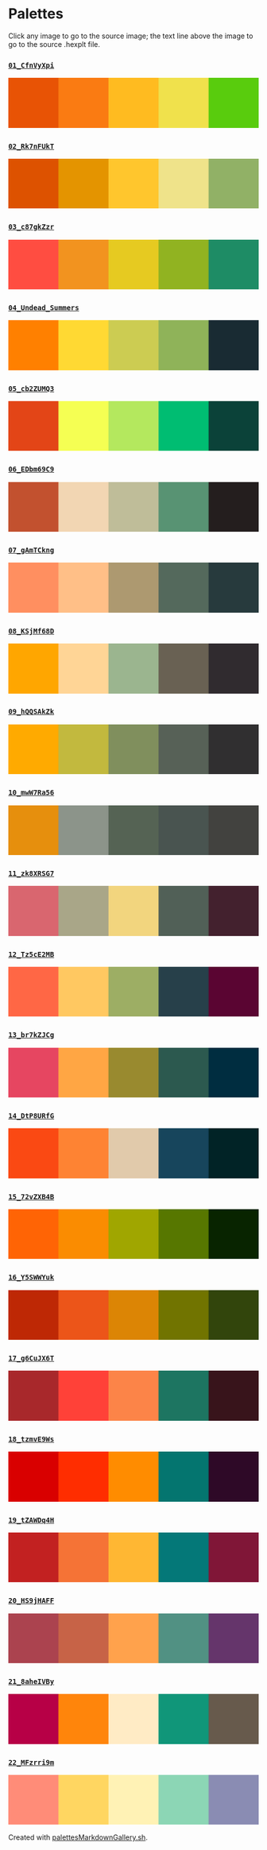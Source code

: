 # Palettes

Click any image to go to the source image; the text line above the image to go to the source .hexplt file.

### [`01_CfnVyXpi`](01_CfnVyXpi.hexplt)

[ ![01_CfnVyXpi.png](01_CfnVyXpi.png) ](01_CfnVyXpi.png)

### [`02_Rk7nFUkT`](02_Rk7nFUkT.hexplt)

[ ![02_Rk7nFUkT.png](02_Rk7nFUkT.png) ](02_Rk7nFUkT.png)

### [`03_c87gkZzr`](03_c87gkZzr.hexplt)

[ ![03_c87gkZzr.png](03_c87gkZzr.png) ](03_c87gkZzr.png)

### [`04_Undead_Summers`](04_Undead_Summers.hexplt)

[ ![04_Undead_Summers.png](04_Undead_Summers.png) ](04_Undead_Summers.png)

### [`05_cb2ZUMQ3`](05_cb2ZUMQ3.hexplt)

[ ![05_cb2ZUMQ3.png](05_cb2ZUMQ3.png) ](05_cb2ZUMQ3.png)

### [`06_EDbm69C9`](06_EDbm69C9.hexplt)

[ ![06_EDbm69C9.png](06_EDbm69C9.png) ](06_EDbm69C9.png)

### [`07_gAmTCkng`](07_gAmTCkng.hexplt)

[ ![07_gAmTCkng.png](07_gAmTCkng.png) ](07_gAmTCkng.png)

### [`08_KSjMf68D`](08_KSjMf68D.hexplt)

[ ![08_KSjMf68D.png](08_KSjMf68D.png) ](08_KSjMf68D.png)

### [`09_hQQSAkZk`](09_hQQSAkZk.hexplt)

[ ![09_hQQSAkZk.png](09_hQQSAkZk.png) ](09_hQQSAkZk.png)

### [`10_mwW7Ra56`](10_mwW7Ra56.hexplt)

[ ![10_mwW7Ra56.png](10_mwW7Ra56.png) ](10_mwW7Ra56.png)

### [`11_zk8XRSG7`](11_zk8XRSG7.hexplt)

[ ![11_zk8XRSG7.png](11_zk8XRSG7.png) ](11_zk8XRSG7.png)

### [`12_Tz5cE2MB`](12_Tz5cE2MB.hexplt)

[ ![12_Tz5cE2MB.png](12_Tz5cE2MB.png) ](12_Tz5cE2MB.png)

### [`13_br7kZJCg`](13_br7kZJCg.hexplt)

[ ![13_br7kZJCg.png](13_br7kZJCg.png) ](13_br7kZJCg.png)

### [`14_DtP8URfG`](14_DtP8URfG.hexplt)

[ ![14_DtP8URfG.png](14_DtP8URfG.png) ](14_DtP8URfG.png)

### [`15_72vZXB4B`](15_72vZXB4B.hexplt)

[ ![15_72vZXB4B.png](15_72vZXB4B.png) ](15_72vZXB4B.png)

### [`16_Y5SWWYuk`](16_Y5SWWYuk.hexplt)

[ ![16_Y5SWWYuk.png](16_Y5SWWYuk.png) ](16_Y5SWWYuk.png)

### [`17_g6CuJX6T`](17_g6CuJX6T.hexplt)

[ ![17_g6CuJX6T.png](17_g6CuJX6T.png) ](17_g6CuJX6T.png)

### [`18_tzmvE9Ws`](18_tzmvE9Ws.hexplt)

[ ![18_tzmvE9Ws.png](18_tzmvE9Ws.png) ](18_tzmvE9Ws.png)

### [`19_tZAWDq4H`](19_tZAWDq4H.hexplt)

[ ![19_tZAWDq4H.png](19_tZAWDq4H.png) ](19_tZAWDq4H.png)

### [`20_HS9jHAFF`](20_HS9jHAFF.hexplt)

[ ![20_HS9jHAFF.png](20_HS9jHAFF.png) ](20_HS9jHAFF.png)

### [`21_8aheIVBy`](21_8aheIVBy.hexplt)

[ ![21_8aheIVBy.png](21_8aheIVBy.png) ](21_8aheIVBy.png)

### [`22_MFzrri9m`](22_MFzrri9m.hexplt)

[ ![22_MFzrri9m.png](22_MFzrri9m.png) ](22_MFzrri9m.png)

Created with [palettesMarkdownGallery.sh](https://github.com/earthbound19/_ebDev/blob/master/scripts/imgAndVideo/palettesMarkdownGallery.sh).